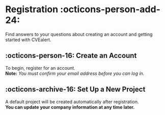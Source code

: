 # Registration :octicons-person-add-24:

Find answers to your questions about creating an account and getting started with CVEalert.

## :octicons-person-16: Create an Account

To begin, register for an account.  
**Note:** *You must confirm your email address before you can log in.*

## :octicons-archive-16: Set Up a New Project

A default project will be created automatically after registration.  
**You can update your company information at any time later.**
